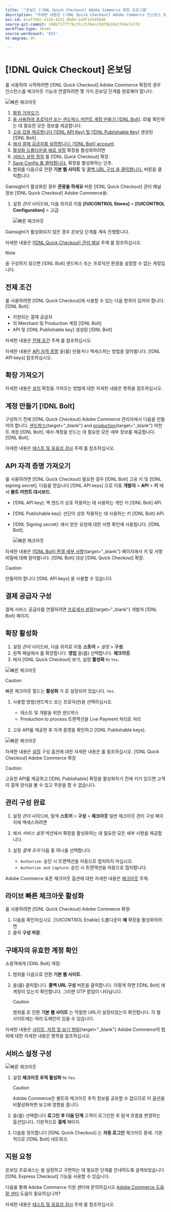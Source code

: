 ```yaml
---
title: '"온보드 [!DNL Quick Checkout] Adobe Commerce 확장 프로그램'
description: "자세한 내용은 [!DNL Quick Checkout] Adobe Commerce 인스턴스 및 확장을 성공적으로 온보드 및 설정하는 방법을 활용할 수 있습니다."
exl-id: 8caf746c-e31b-4331-8b0d-ea0f1e545bdd
source-git-commit: c68bf177f79c37cc57b4cc5979b18e1fd4a7e17d
workflow-type: tm+mt
source-wordcount: '832'
ht-degree: 0%

---
```


# [!DNL Quick Checkout] 온보딩

를 사용하여 시작하려면 [!DNL Quick Checkout] Adobe Commerce 확장의 경우 인스턴스를 체크아웃 기능과 연결하려면 몇 가지 온보딩 단계를 완료해야 합니다.

![빠른 체크아웃](assets/overview-admin-panel.png)

1. [확장 가져오기](#get-extension).
1. [을 사용하여 프로덕션 또는 샌드박스 머천트 계정 만들기 [!DNL Bolt]](#create-account-with-bolt). ID를 확인하는 데 필요한 모든 정보를 제공합니다.
1. [고유 값을 제공합니다 [!DNL API Key] 및 [!DNL Publishable Key]](#obtain-api-credentials) 생성된 [!DNL Bolt].
1. [에서 결제 공급자를 설정합니다. [!DNL Bolt] account](#configure-payment-providers).
1. [활성화 드롭다운을 예로 설정](#enable-extension) 확장을 활성화하려면
1. [서비스 설정 정의](#complete-admin-configuration) 를 [!DNL Quick Checkout] 확장.
1. [Save Config 를 클릭합니다.](#enable-live-quick-checkout) 확장을 활성화하는 단추.
1. 범위를 다음으로 전환 **기본 웹 사이트** 및 [콜백 URL 구성 을 클릭합니다.](#check-shopper-valid-account) 버튼을 클릭합니다.

Gainsight가 활성화된 경우 **관광을 하세요** 버튼 [!DNL Quick Checkout] 관리 패널 정보 [!DNL Quick Checkout] Adobe Commerce용:

1. 설정 _관리_ 사이드바, 다음 위치로 이동 **[!UICONTROL Stores]** > **[!UICONTROL Configuration]** > 고급:

   ![빠른 체크아웃](assets/gainsight-admin.png)

Gainsight가 활성화되지 않은 경우 온보딩 단계를 계속 진행합니다.

자세한 내용은 [[!DNL Quick Checkout] 관리 패널](../quick-checkout/admin-panel.md) 주제 를 참조하십시오.

>[!NOTE]
>
> 을 구성하지 않으면 [!DNL Bolt] 샌드박스 또는 프로덕션 환경을 설정할 수 없는 계정입니다.

## 전제 조건

를 사용하려면 [!DNL Quick Checkout]에 사용할 수 있는 다음 항목이 있어야 합니다. [!DNL Bolt]:

- 지원되는 결제 공급자
- 의 Merchant 및 Production 계정 [!DNL Bolt]
- API 및 [!DNL Publishable key] 생성된 [!DNL Bolt]

자세한 내용은 [전제 조건](../quick-checkout/prerequisites.md) 주제 를 참조하십시오.

자세한 내용은 [API 자격 증명](#obtain-api-credentials) 을(를) 만들거나 액세스하는 방법을 알아봅니다. [!DNL API keys] 참조하십시오.

## 확장 가져오기

자세한 내용은 [설치](../quick-checkout/install.md) 확장을 가져오는 방법에 대한 자세한 내용은 항목을 참조하십시오.

## 계정 만들기 [!DNL Bolt]

구성하기 전에 [!DNL Quick Checkout] Adobe Commerce 관리자에서 다음을 만들어야 합니다. [샌드박스](https://merchant-sandbox.bolt.com/register?platform=magento2){target="_blank"} and [production](https://merchant.bolt.com/register?platform=magento2){target="_blank"}  머천트 계정 [!DNL Bolt]. 에서 계정을 만드는 데 필요한 모든 세부 정보를 제공합니다. [!DNL Bolt].

자세한 내용은 [테스트 및 유효성 검사](../quick-checkout/testing.md) 주제 를 참조하십시오.

## API 자격 증명 가져오기

를 사용하려면 [!DNL Quick Checkout] 필요한 경우 [!DNL Bolt] 고유 키 및 [!DNL signing secret]. 다음을 얻습니다 [!DNL API keys] 으로 이동 **개발자** > **API** > **키** 에서 **볼트 머천트 대시보드**.

- [!DNL API key]: 백 엔드가 상호 작용하는 데 사용하는 개인 키 [!DNL Bolt] API.
- [!DNL Publishable key]: 선단이 상호 작용하는 데 사용하는 키 [!DNL Bolt] API.
- [!DNL Signing secret]: 에서 받은 요청에 대한 서명 확인에 사용됩니다. [!DNL Bolt].

   ![빠른 체크아웃](assets/account-credentials.png)

자세한 내용은 [[!DNL Bolt] 환경 세부 사항](https://help.bolt.com/developers/references/environment-details/#about-keys){target="_blank"} 페이지에서 키 및 서명 비밀에 대해 알아봅니다. [!DNL Bolt] 대상 [!DNL Quick Checkout] 확장.

>[!CAUTION]
>
> 만들어야 합니다 [!DNL API keys] 을 사용할 수 있습니다.

## 결제 공급자 구성

결제 서비스 공급자를 연결하려면 [프로세서 설정](https://help.bolt.com/integrations/adobe-quick-checkout/set-up/){target="_blank"} 개발자 [!DNL Bolt] 페이지.

## 확장 활성화

1. 설정 _관리_ 사이드바, 다음 위치로 이동 **스토어** > _설정_ > **구성**.
1. 왼쪽 패널에서 를 확장합니다. **영업** 을(를) 선택합니다. **체크아웃**.
1. 에서 [!DNL Quick Checkout] 보기, 설정 **활성화** to `Yes`.

![빠른 체크아웃](assets/quick-checkout-view-no-enable.png)

>[!CAUTION]
>
> 빠른 체크아웃 필드는 **활성화** 가 로 설정되어 있습니다. `Yes`.

1. 사용할 방법(샌드박스 또는 프로덕션)을 선택하십시오.

   - 테스트 및 개발을 위한 샌드박스
   - Production to process 트랜잭션을 Live Payment 처리로 처리

1. 고유 API를 제공한 후 자격 증명을 확인하고 [!DNL Publishable keys].

![빠른 체크아웃](assets/quick-checkout-main-view.png)

자세한 내용은 [설정](../quick-checkout/settings-quick-checkout.md) 구성 옵션에 대한 자세한 내용은 를 참조하십시오. [!DNL Quick Checkout] Adobe Commerce 확장

>[!CAUTION]
>
> 고유한 API를 제공하고 [!DNL Publishable] 확장을 활성화하기 전에 키가 있으면 고객이 결제 양식을 볼 수 있고 주문을 할 수 없습니다.

## 관리 구성 완료

1. 설정 _관리_ 사이드바, 탐색 **스토어** > **구성** > **체크아웃** 일반 체크아웃 관리 구성 페이지에 액세스하려면
1. 에서 _서비스 설정_ 섹션에서 확장을 활성화하는 데 필요한 모든 세부 사항을 제공합니다.
1. 설정 _결제 조치_ 다음 중 하나를 선택합니다.

   - `Authorize`: 승인 시 트랜잭션을 자동으로 캡처하지 마십시오.
   - `Authorize and Capture`: 승인 시 트랜잭션을 자동으로 캡처합니다.

Adobe Commerce 표준 체크아웃 옵션에 대한 자세한 내용은 [체크아웃](https://docs.magento.com/user-guide/configuration/sales/checkout.html) 주제.

## 라이브 빠른 체크아웃 활성화

를 사용하려면 [!DNL Quick Checkout] Adobe Commerce 확장:

1. 다음을 확인하십시오. [!UICONTROL Enable] 드롭다운이 **예** 확장을 활성화하려면
1. 클릭 **구성 저장**.

## 구매자의 유효한 계정 확인

쇼핑객에게 [!DNL Bolt] 계정:

1. 범위를 다음으로 전환 **기본 웹 사이트**.
1. 을(를) 클릭합니다. **콜백 URL 구성** 버튼을 클릭합니다. 이렇게 하면 [!DNL Bolt] 에 계정이 있는지 확인합니다. 그러면 OTP 팝업이 나타납니다.

   >[!CAUTION]
   >
   > 범위를 로 전환 **기본 웹 사이트** 는 적절한 URL이 설정되었는지 확인합니다. 각 웹 사이트에는 여러 도메인이 있을 수 있습니다.

자세한 내용은 [사이트, 저장 및 보기 범위](https://experienceleague.adobe.com/docs/commerce-admin/start/setup/websites-stores-views.html#scope-settings){target="_blank"} Adobe Commerce의 범위에 대한 자세한 내용은 항목을 참조하십시오.

## 서비스 설정 구성

![빠른 체크아웃](assets/service-settings.png)

1. 설정 **체크아웃 추적 활성화** to `Yes`.

   >[!CAUTION]
   >
   > Adobe Commerce은 볼트와 체크아웃 추적 정보를 공유할 수 없으므로 이 옵션을 비활성화하면 보고에 영향을 줍니다.

1. 을(를) 선택합니다 **로그인 후 다음 단계** 고객이 로그인한 후 탐색 흐름을 변경하는 옵션입니다. 기본적으로 **결제** 페이지.
1. 다음을 정의합니다 [!DNL Quick Checkout] 는 **자동 로그인** 체크아웃 중에. 기본적으로 [!DNL Bolt] 네트워크.

## 지원 요청

온보딩 프로세스는 을 설정하고 구현하는 데 필요한 단계를 안내하도록 설계되었습니다 [!DNL Express Checkout] 기능을 사용할 수 있습니다.

다음을 통해 Adobe Commerce 지원 센터에 문의하십시오 [Adobe Commerce 도움말 센터](https://experienceleague.adobe.com/docs/commerce-knowledge-base/kb/help-center-guide/magento-help-center-user-guide.html) 도움이 필요하십니까?

자세한 내용은 [테스트 및 유효성 검사](../quick-checkout/testing.md) 주제 를 참조하십시오.
